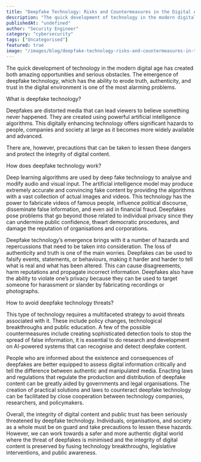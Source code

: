 ```yaml
---
title: "Deepfake Technology: Risks and Countermeasures in the Digital Age"
description: "The quick development of technology in the modern digital age has created both amazing opportunities and serious obstacles. The emergence of deepfake technology..."
publishedAt: "undefined"
author: "Security Engineer"
category: "cybersecurity"
tags: ["Uncategorised"]
featured: true
image: "/images/blog/deepfake-technology-risks-and-countermeasures-in-the-digital-age-featured.jpeg"
---
```


The quick development of technology in the modern digital age has created both amazing opportunities and serious obstacles. The emergence of deepfake technology, which has the ability to erode truth, authenticity, and trust in the digital environment is one of the most alarming problems.

What is deepfake technology?

Deepfakes are distorted media that can lead viewers to believe something never happened. They are created using powerful artificial intelligence algorithms. This digitally enhancing technology offers significant hazards to people, companies and society at large as it becomes more widely available and advanced. 

There are, however, precautions that can be taken to lessen these dangers and protect the integrity of digital content.

How does deepfake technology work?

Deep learning algorithms are used by deep fake technology to analyse and modify audio and visual input. The artificial intelligence model may produce extremely accurate and convincing fake content by providing the algorithms with a vast collection of actual images and videos. This technology has the power to fabricate videos of famous people, influence political discourse, disseminate false information, and even aid in financial fraud. Deepfakes pose problems that go beyond those related to individual privacy since they can undermine public confidence, thwart democratic procedures, and damage the reputation of organisations and corporations.

Deepfake technology’s emergence brings with it a number of hazards and repercussions that need to be taken into consideration. The loss of authenticity and truth is one of the main worries. Deepfakes can be used to falsify events, statements, or behaviours, making it harder and harder to tell what is real and what has been altered. This can cause disagreements, harm reputations and propagate incorrect information. Deepfakes also have the ability to violate one’s privacy because they can be used to target someone for harassment or slander by fabricating recordings or photographs.

How to avoid deepfake technology threats?

This type of technology requires a multifaceted strategy to avoid threats associated with it. These include policy changes, technological breakthroughs and public education. A few of the possible countermeasures include creating sophisticated detection tools to stop the spread of false information, it is essential to do research and development on AI-powered systems that can recognise and detect deepfake content. 

People who are informed about the existence and consequences of deepfakes are better equipped to assess digital information critically and tell the difference between authentic and manipulated media. Enacting laws and regulations that regulate the production and distribution of deepfake content can be greatly aided by governments and legal organisations. The creation of practical solutions and laws to counteract deepfake technology can be facilitated by close cooperation between technology companies, researchers, and policymakers.

Overall, the integrity of digital content and public trust has been seriously threatened by deepfake technology. Individuals, organisations, and society as a whole must be on guard and take precautions to lessen these hazards. However, we can work towards a safer and more authentic digital world where the threat of deepfakes is minimised and the integrity of digital content is preserved by fusing technology breakthroughs, legislative interventions, and public awareness.
